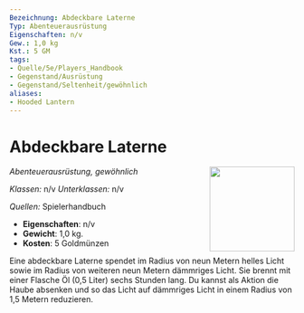 ```yaml
---
Bezeichnung: Abdeckbare Laterne
Typ: Abenteuerausrüstung
Eigenschaften: n/v
Gew.: 1,0 kg
Kst.: 5 GM
tags:
- Quelle/5e/Players_Handbook
- Gegenstand/Ausrüstung
- Gegenstand/Seltenheit/gewöhnlich
aliases:
- Hooded Lantern
---
```

# Abdeckbare Laterne
*Abenteuerausrüstung, gewöhnlich*
<img src="Gegenstände.webp" align="right" width="150">

_Klassen:_ n/v 
_Unterklassen:_  n/v

_Quellen:_ Spielerhandbuch

- **Eigenschaften**: n/v
- **Gewicht**: 1,0 kg.
- **Kosten**: 5 Goldmünzen

Eine abdeckbare Laterne spendet im Radius von neun Metern helles Licht sowie im Radius von weiteren neun Metern dämmriges Licht. Sie brennt mit einer Flasche Öl (0,5 Liter) sechs Stunden lang. Du kannst als Aktion die Haube absenken und so das Licht auf dämmriges Licht in einem Radius von 1,5 Metern reduzieren.